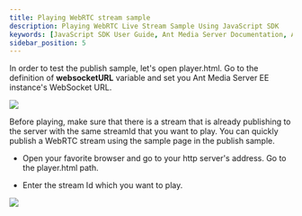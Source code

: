 ```yaml
---
title: Playing WebRTC stream sample
description: Playing WebRTC Live Stream Sample Using JavaScript SDK 
keywords: [JavaScript SDK User Guide, Ant Media Server Documentation, Ant Media Server Tutorials]
sidebar_position: 5
---
```


In order to test the publish sample, let's open player.html. Go to the definition of **websocketURL** variable and set you Ant Media Server EE instance's WebSocket URL.

![](@site/static/img/sdk-integration/javascript-sdk/edit-websocket-url-play-sample.png)

Before playing, make sure that there is a stream that is already publishing to the server with the same streamId that you want to play. You can quickly publish a WebRTC stream using the sample page in the publish sample.

 - Open your favorite browser and go to your http server's address. Go to the player.html path.

 - Enter the stream Id which you want to play.

![](@site/static/img/sdk-integration/javascript-sdk/play-sample.png)
